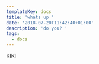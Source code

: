 ```yaml
---
templateKey: docs
title: 'whats up '
date: '2018-07-20T11:42:40+01:00'
description: 'do you? '
tags:
  - docs
---
```

KIKI 
